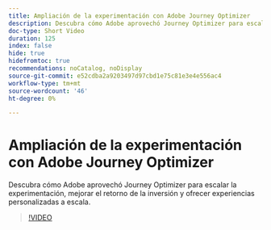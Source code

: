 ```yaml
---
title: Ampliación de la experimentación con Adobe Journey Optimizer
description: Descubra cómo Adobe aprovechó Journey Optimizer para escalar la experimentación, mejorar el retorno de la inversión y ofrecer experiencias personalizadas a escala.
doc-type: Short Video
duration: 125
index: false
hide: true
hidefromtoc: true
recommendations: noCatalog, noDisplay
source-git-commit: e52cdba2a9203497d97cbd1e75c81e3e4e556ac4
workflow-type: tm+mt
source-wordcount: '46'
ht-degree: 0%

---
```



# Ampliación de la experimentación con Adobe Journey Optimizer

Descubra cómo Adobe aprovechó Journey Optimizer para escalar la experimentación, mejorar el retorno de la inversión y ofrecer experiencias personalizadas a escala.

<!-- 72_S531_3442531_124_scaling-experimentation-with-adobe-journey-optimizer -->
>[!VIDEO](https://video.tv.adobe.com/v/3460423/?learn=on&enablevpops=true&captions=spa)
